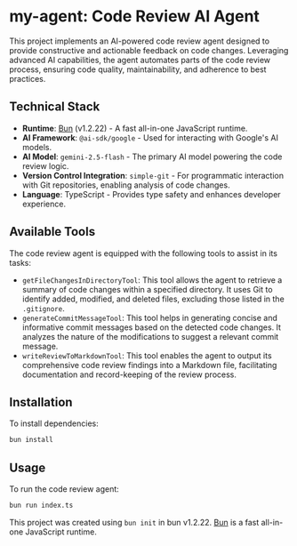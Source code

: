 # my-agent: Code Review AI Agent

This project implements an AI-powered code review agent designed to provide constructive and actionable feedback on code changes. Leveraging advanced AI capabilities, the agent automates parts of the code review process, ensuring code quality, maintainability, and adherence to best practices.

## Technical Stack

- **Runtime**: [Bun](https://bun.com) (v1.2.22) - A fast all-in-one JavaScript runtime.
- **AI Framework**: `@ai-sdk/google` - Used for interacting with Google's AI models.
- **AI Model**: `gemini-2.5-flash` - The primary AI model powering the code review logic.
- **Version Control Integration**: `simple-git` - For programmatic interaction with Git repositories, enabling analysis of code changes.
- **Language**: TypeScript - Provides type safety and enhances developer experience.

## Available Tools

The code review agent is equipped with the following tools to assist in its tasks:

- `getFileChangesInDirectoryTool`: This tool allows the agent to retrieve a summary of code changes within a specified directory. It uses Git to identify added, modified, and deleted files, excluding those listed in the `.gitignore`.
- `generateCommitMessageTool`: This tool helps in generating concise and informative commit messages based on the detected code changes. It analyzes the nature of the modifications to suggest a relevant commit message.
- `writeReviewToMarkdownTool`: This tool enables the agent to output its comprehensive code review findings into a Markdown file, facilitating documentation and record-keeping of the review process.

## Installation

To install dependencies:

```bash
bun install
```

## Usage

To run the code review agent:

```bash
bun run index.ts
```

This project was created using `bun init` in bun v1.2.22. [Bun](https://bun.com) is a fast all-in-one JavaScript runtime.

